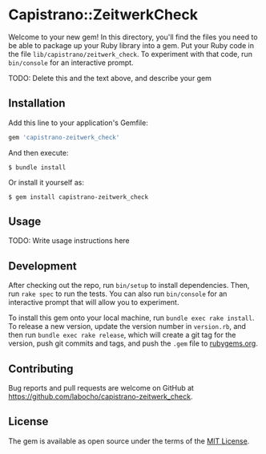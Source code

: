 # Capistrano::ZeitwerkCheck

Welcome to your new gem! In this directory, you'll find the files you need to be able to package up your Ruby library into a gem. Put your Ruby code in the file `lib/capistrano/zeitwerk_check`. To experiment with that code, run `bin/console` for an interactive prompt.

TODO: Delete this and the text above, and describe your gem

## Installation

Add this line to your application's Gemfile:

```ruby
gem 'capistrano-zeitwerk_check'
```

And then execute:

    $ bundle install

Or install it yourself as:

    $ gem install capistrano-zeitwerk_check

## Usage

TODO: Write usage instructions here

## Development

After checking out the repo, run `bin/setup` to install dependencies. Then, run `rake spec` to run the tests. You can also run `bin/console` for an interactive prompt that will allow you to experiment.

To install this gem onto your local machine, run `bundle exec rake install`. To release a new version, update the version number in `version.rb`, and then run `bundle exec rake release`, which will create a git tag for the version, push git commits and tags, and push the `.gem` file to [rubygems.org](https://rubygems.org).

## Contributing

Bug reports and pull requests are welcome on GitHub at https://github.com/labocho/capistrano-zeitwerk_check.


## License

The gem is available as open source under the terms of the [MIT License](https://opensource.org/licenses/MIT).
